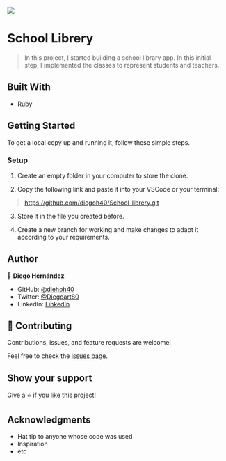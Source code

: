 ![](https://img.shields.io/badge/Microverse-blueviolet)

# School Librery

> In this project, I started building a school library app. In this initial step, I implemented the classes to represent students and teachers.

## Built With

- Ruby

## Getting Started

To get a local copy up and running it, follow these simple steps.

### Setup

1. Create an empty folder in your computer to store the clone.

2. Copy the following link and paste it into your VSCode or your terminal:

> https://github.com/diegoh40/School-librery.git 

3. Store it in the file you created before.

4. Create a new branch for working and make changes to adapt it according to your requirements.

## Author

👤 **Diego Hernández**

- GitHub: [@diehoh40](https://github.com/diegoh40)
- Twitter: [@Diegoart80](https://twitter.com/Diegoart80)
- LinkedIn: [LinkedIn](https://www.linkedin.com/in/diegoarturoh/)

## 🤝 Contributing

Contributions, issues, and feature requests are welcome!

Feel free to check the [issues page](../../issues/).

## Show your support

Give a ⭐️ if you like this project!

## Acknowledgments

- Hat tip to anyone whose code was used
- Inspiration
- etc
